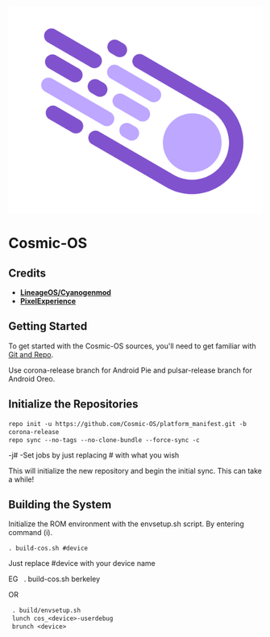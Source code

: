 <img src="https://raw.githubusercontent.com/Cosmic-OS/platform_packages_apps_Settings/pulsar-release/res/drawable/cos_about_logo.png"> 

Cosmic-OS
=========

Credits 
-------
 * [**LineageOS/Cyanogenmod**](https://github.com/LineageOS)
 * [**PixelExperience**](https://github.com/PixelExperience/)

Getting Started 
--------------- 
To get started with the Cosmic-OS sources, you'll need to get 
familiar with [Git and Repo](http://source.android.com/source/version-control.html). 

Use corona-release branch for Android Pie and pulsar-release branch for Android Oreo.

Initialize the Repositories 
---------------------------

    repo init -u https://github.com/Cosmic-OS/platform_manifest.git -b corona-release
    repo sync --no-tags --no-clone-bundle --force-sync -c

 -j# -Set jobs by just replacing # with what you wish

This will initialize the new repository and begin the initial sync. This can take a while!

Building the System 
-------------------
 Initialize the ROM environment with the envsetup.sh script. By entering command (i).

    . build-cos.sh #device

 Just replace #device with your device name 

 EG 
    . build-cos.sh berkeley

 OR

     . build/envsetup.sh
     lunch cos_<device>-userdebug
     brunch <device>
